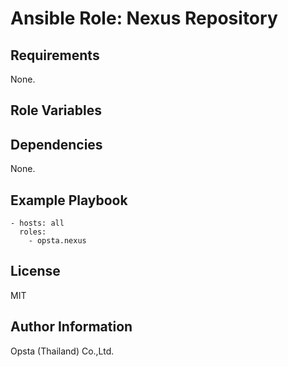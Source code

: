 # Ansible Role: Nexus Repository



## Requirements

None.

## Role Variables



## Dependencies

None.

## Example Playbook

    - hosts: all
      roles:
        - opsta.nexus


## License

MIT

## Author Information

Opsta (Thailand) Co.,Ltd.
